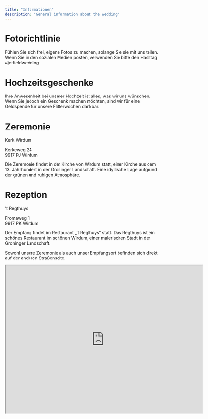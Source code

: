 ```yaml
---
title: "Informationen"
description: "General information about the wedding"
---
```


<h1>Fotorichtlinie</h1>
Fühlen Sie sich frei, eigene Fotos zu machen, solange Sie sie mit uns teilen. Wenn Sie in den sozialen Medien posten, verwenden Sie bitte den Hashtag #jetfieldwedding.

<h1>Hochzeitsgeschenke</h1>
Ihre Anwesenheit bei unserer Hochzeit ist alles, was wir uns wünschen. Wenn Sie jedoch ein Geschenk machen möchten, sind wir für eine Geldspende für unsere Flitterwochen dankbar.

<h1>Zeremonie</h1>

Kerk Wirdum

Kerkeweg 24<br />
9917 PJ Wirdum
 
Die Zeremonie findet in der Kirche von Wirdum statt, einer Kirche aus dem 13. Jahrhundert in der Groninger Landschaft. Eine idyllische Lage aufgrund der grünen und ruhigen Atmosphäre.

<h1>Rezeption</h1>

't Regthuys

Fromaweg 1<br />
9917 PK Wirdum
 
Der Empfang findet im Restaurant „’t Regthuys“ statt. Das Regthuys ist ein schönes Restaurant im schönen Wirdum, einer malerischen Stadt in der Groninger Landschaft.
 
Sowohl unsere Zeremonie als auch unser Empfangsort befinden sich direkt auf der anderen Straßenseite.

<iframe src="https://www.google.com/maps/d/u/0/embed?mid=1zpfMXipxe8UgFLqH1IiIvPz-AHADe_8&ehbc=2E312F" width="640" height="480"></iframe>
